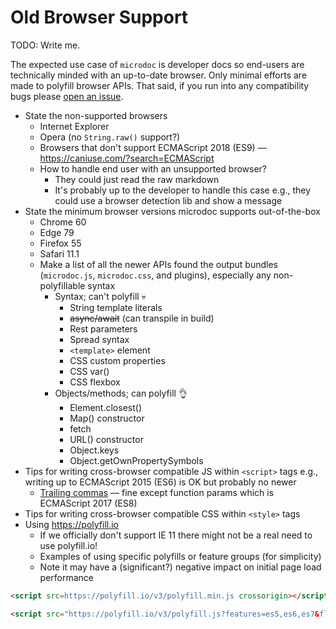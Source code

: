# Old Browser Support

TODO: Write me.

The expected use case of `microdoc` is developer docs so end-users are technically minded with an up-to-date browser. Only minimal efforts are made to polyfill browser APIs. That said, if you run into any compatibility bugs please [open an issue](https://github.com/maxmilton/microdoc/issues).

- State the non-supported browsers
  - Internet Explorer
  - Opera (no `String.raw()` support?)
  - Browsers that don't support ECMAScript 2018 (ES9) — <https://caniuse.com/?search=ECMAScript>
  - How to handle end user with an unsupported browser?
    - They could just read the raw markdown
    - It's probably up to the developer to handle this case e.g., they could use a browser detection lib and show a message
- State the minimum browser versions microdoc supports out-of-the-box
  - Chrome 60
  - Edge 79
  - Firefox 55
  - Safari 11.1
  - Make a list of all the newer APIs found the output bundles (`microdoc.js`, `microdoc.css`, and plugins), especially any non-polyfillable syntax
    - Syntax; can't polyfill 💀
      - String template literals
      - ~~async/await~~ (can transpile in build)
      - Rest parameters
      - Spread syntax
      - `<template>` element
      - CSS custom properties
      - CSS var()
      - CSS flexbox
    - Objects/methods; can polyfill 👌
      - Element.closest()
      - Map() constructor
      - fetch
      - URL() constructor
      - Object.keys
      - Object.getOwnPropertySymbols
- Tips for writing cross-browser compatible JS within `<script>` tags e.g., writing up to ECMAScript 2015 (ES6) is OK but probably no newer
  - [Trailing commas](https://developer.mozilla.org/en-US/docs/Web/JavaScript/Reference/Trailing_commas) — fine except function params which is ECMAScript 2017 (ES8)
- Tips for writing cross-browser compatible CSS within `<style>` tags
- Using <https://polyfill.io>
  - If we officially don't support IE 11 there might not be a real need to use polyfill.io!
  - Examples of using specific polyfills or feature groups (for simplicity)
  - Note it may have a (significant?) negative impact on initial page load performance

```html
<script src=https://polyfill.io/v3/polyfill.min.js crossorigin></script>
```

<!-- prettier-ignore-start -->

```html
<script src="https://polyfill.io/v3/polyfill.js?features=es5,es6,es7&flags=gated" crossorigin></script>
```

<!-- prettier-ignore-end -->
